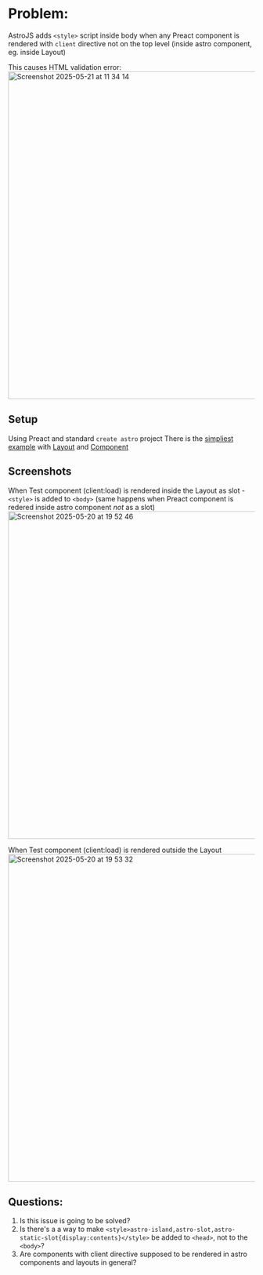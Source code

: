 # Problem:
AstroJS adds `<style>` script inside body when any Preact component is rendered with `client` directive not on the top level (inside astro component, eg. inside Layout)  

This causes HTML validation error:  
<img width="668" alt="Screenshot 2025-05-21 at 11 34 14" src="https://github.com/user-attachments/assets/28abfa19-4aec-423a-9efd-1e1eb3025efc" />

## Setup
Using Preact and standard `create astro` project
There is the [simpliest example](https://github.com/AnaMoskvina/astrojs-test/tree/main) with [Layout](https://github.com/AnaMoskvina/astrojs-test/blob/main/src/layouts/Layout.astro) and [Component](https://github.com/AnaMoskvina/astrojs-test/blob/main/src/components/test.jsx)

## Screenshots
When Test component (client:load) is rendered inside the Layout as slot - `<style>` is added to `<body>` (same happens when Preact component is redered inside astro component *not* as a slot)
<img width="668" alt="Screenshot 2025-05-20 at 19 52 46" src="https://github.com/user-attachments/assets/9fb8081e-8288-4d35-94ff-01ef2d5b7dc9" />


When Test component (client:load) is rendered outside the Layout
<img width="668" alt="Screenshot 2025-05-20 at 19 53 32" src="https://github.com/user-attachments/assets/872d5516-bfa4-4284-8c41-0aa3fffe8858" />

## Questions:
1. Is this issue is going to be solved?
2. Is there's a a way to make `<style>astro-island,astro-slot,astro-static-slot{display:contents}</style>` be added to `<head>`, not to the `<body>`?
3. Are components with client directive supposed to be rendered in astro components and layouts in general?
